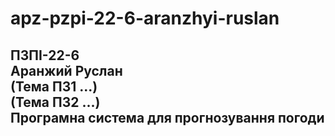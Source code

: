 # apz-pzpi-22-6-aranzhyi-ruslan  
ПЗПІ-22-6  
Аранжий Руслан  
(Тема ПЗ1 ...)  
(Тема ПЗ2 ...)  
Програмна система для прогнозування погоди  
---
